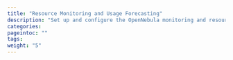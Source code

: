 ```yaml
---
title: "Resource Monitoring and Usage Forecasting"
description: "Set up and configure the OpenNebula monitoring and resource usage forecasting system"
categories:
pageintoc: ""
tags:
weight: "5"
---
```


<!--# Monitoring and Alerting -->
